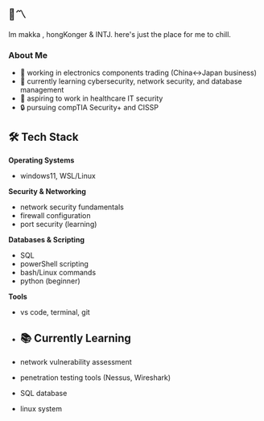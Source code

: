 ## 🔅〽️
Im makka , hongKonger & INTJ. here's just the place for me to chill.

### About Me
- 🔧 working in electronics components trading (China<->Japan business)
- 🌱 currently learning cybersecurity, network security, and database management
- 🎯 aspiring to work in healthcare IT security
- 🔒 pursuing compTIA Security+ and CISSP

## 🛠️ Tech Stack
**Operating Systems**
- windows11, WSL/Linux

**Security & Networking**
- network security fundamentals
- firewall configuration
- port security (learning)

**Databases & Scripting**
- SQL
- powerShell scripting
- bash/Linux commands
- python (beginner)

**Tools**
- vs code, terminal, git

- ## 📚 Currently Learning
- network vulnerability assessment
- penetration testing tools (Nessus, Wireshark)
- SQL database
- linux system

